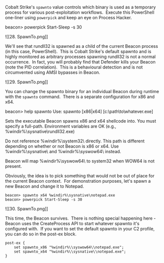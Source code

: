 Cobalt Strike's `spawnto` value controls which binary is used as a temporary process for various post-exploitation workflows.  Execute this PowerShell one-liner using `powerpick` and keep an eye on Process Hacker.

beacon> powerpick Start-Sleep -s 30

![[28. SpawnTo.png]]

We'll see that rundll32 is spawned as a child of the current Beacon process (in this case, PowerShell).  This is Cobalt Strike's default spawnto and is highly monitored as arbitrary processes spawning rundll32 is not a normal occurrence.  In fact, you will probably find that Defender kills your Beacon (note the PID correlation).  This is a behavioural detection and is not circumvented using AMSI bypasses in Beacon.

![[29. SpawnTo.png]]

You can change the spawnto binary for an individual Beacon during runtime with the `spawnto` command.  There is a separate configuration for x86 and x64.

beacon> help spawnto
Use: spawnto [x86|x64] [c:\path\to\whatever.exe]

Sets the executable Beacon spawns x86 and x64 shellcode into. You must specify a
full-path. Environment variables are OK (e.g., %windir%\sysnative\rundll32.exe)

Do not reference %windir%\system32\ directly. This path is different depending
on whether or not Beacon is x86 or x64. Use %windir%\sysnative\ and 
%windir%\syswow64\ instead.

Beacon will map %windir%\syswow64\ to system32 when WOW64 is not present.

Obviously, the idea is to pick something that would not be out of place for the current Beacon context.  For demonstration purposes, let's spawn a new Beacon and change it to Notepad.

```
beacon> spawnto x64 %windir%\sysnative\notepad.exe
beacon> powerpick Start-Sleep -s 30
```

![[30. SpawnTo.png]]

This time, the Beacon survives.  There is nothing special happening here - Beacon uses the CreateProcess API to start whatever spawnto it's configured with.  If you want to set the default spawnto in your C2 profile, you can do so in the post-ex block.

```
post-ex {
    set spawnto_x86 "%windir%\\syswow64\\notepad.exe";
    set spawnto_x64 "%windir%\\sysnative\\notepad.exe";
}
```



